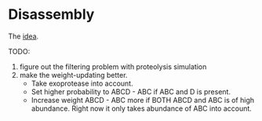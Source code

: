 # Disassembly

The [idea](/paper/idea.md).

TODO:

1. figure out the filtering problem with proteolysis simulation
2. make the weight-updating better. 
    - Take exoprotease into account. 
    - Set higher probability to ABCD - ABC if ABC and D is present. 
    - Increase weight ABCD - ABC more if BOTH ABCD and ABC is of high abundance. Right now it only takes abundance of ABC into account.